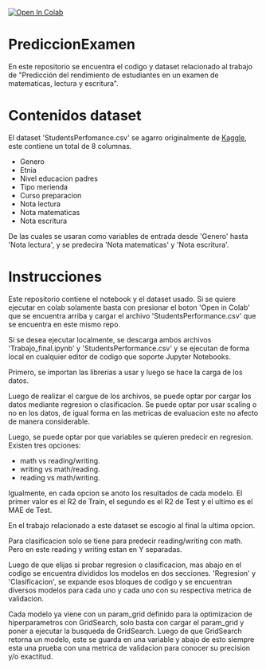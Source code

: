 <a href="https://colab.research.google.com/github/WilmerSoto/PrediccionExamen/blob/main/Trabajo_final.ipynb" target="_parent"><img src="https://colab.research.google.com/assets/colab-badge.svg" alt="Open In Colab"/></a>
# PrediccionExamen
En este repositorio se encuentra el codigo y dataset relacionado al trabajo de "Predicción del rendimiento de estudiantes en un examen de matematicas, lectura y escritura".

# Contenidos dataset
El dataset 'StudentsPerfomance.csv' se agarro originalmente de <a href="https://www.kaggle.com/datasets/spscientist/students-performance-in-exams">Kaggle</a>, este contiene un total de 8 columnas. 
- Genero
- Etnia
- Nivel educacion padres
- Tipo merienda
- Curso preparacion
- Nota lectura
- Nota matematicas
- Nota escritura
  
De las cuales se usaran como variables de entrada desde 'Genero' hasta 'Nota lectura', y se predecira 'Nota matematicas' y 'Nota escritura'.

# Instrucciones
Este repositorio contiene el notebook y el dataset usado. Si se quiere ejecutar en colab solamente basta con presionar el boton 'Open in Colab' que se encuentra arriba y cargar el archivo 'StudentsPerformance.csv' que se encuentra en este mismo repo.

Si se desea ejecutar localmente, se descarga ambos archivos 'Trabajo_final.ipynb' y 'StudentsPerformance.csv' y se ejecutan de forma local en cualquier editor de codigo que soporte Jupyter Notebooks.

Primero, se importan las librerias a usar y luego se hace la carga de los datos. 

Luego de realizar el cargue de los archivos, se puede optar por cargar los datos mediante regresion o clasificacion. Se puede optar por usar scaling o no en los datos, de igual forma en las metricas de evaluacion este no afecto de manera considerable.

Luego, se puede optar por que variables se quieren predecir en regresion. Existen tres opciones:
* math vs reading/writing.
* writing vs math/reading. 
* reading vs math/writing.
  
Igualmente, en cada opcion se anoto los resultados de cada modelo. El primer valor es el R2 de Train, el segundo es el R2 de Test y el ultimo es el MAE de Test.<br>

En el trabajo relacionado a este dataset se escogio al final la ultima opcion. <br>

Para clasificacion solo se tiene para predecir reading/writing con math. Pero en este reading y writing estan en Y separadas.

Luego de que elijas si probar regresion o clasificacion, mas abajo en el codigo se encuentra divididos los modelos en dos secciones. 'Regresion' y 'Clasificacion', se expande esos bloques de codigo y se encuentran diversos modelos para cada uno y cada uno con su respectiva metrica de validacion.

Cada modelo ya viene con un param_grid definido para la optimizacion de hiperparametros con GridSearch, solo basta con cargar el param_grid y poner a ejecutar la busqueda de GridSearch. Luego de que GridSearch retorna un modelo, este se guarda en una variable y abajo de esto siempre esta una prueba con una metrica de validacion para conocer su precision y/o exactitud.
